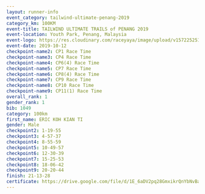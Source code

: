 ```yaml
---
layout: runner-info 
event_category: tailwind-ultimate-penang-2019 
category_km: 100KM 
event-title: TAILWIND ULTIMATE TRAILS of PENANG 2019 
event-location: Youth Park, Penang, Malaysia 
event-logo: https://res.cloudinary.com/raceyaya/image/upload/v1572252513/logo/utop-2019_h9tzys.jpg 
event-date: 2019-10-12 
checkpoint-name2: CP1 Race Time 
checkpoint-name3: CP4 Race Time 
checkpoint-name4: CP6(4) Race Time 
checkpoint-name5: CP7 Race Time 
checkpoint-name6: CP8(4) Race Time 
checkpoint-name7: CP9 Race Time 
checkpoint-name8: CP10 Race Time 
checkpoint-name9: CP11(1) Race Time 
overall_rank: 1
gender_rank: 1
bib: 1049
category: 100km
first_name: ERIC KOH KIAN TI
gender: Male
checkpoint2: 1-19-55
checkpoint3: 4-57-37
checkpoint4: 8-55-59
checkpoint5: 10-49-57
checkpoint6: 12-30-39
checkpoint7: 15-25-53
checkpoint8: 18-06-42
checkpoint9: 20-20-44
finish: 21-13-28
certificate: https://drive.google.com/file/d/1E_6aDV2pq28GmxikrQnYbNvBa_umICx_/view?usp=sharing
---
```


